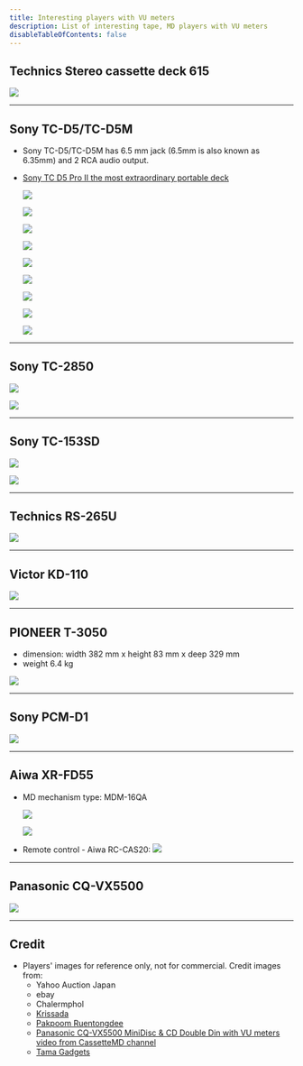 ```yaml
---
title: Interesting players with VU meters
description: List of interesting tape, MD players with VU meters
disableTableOfContents: false
---
```


##  Technics Stereo cassette deck 615
  ![](images/interesting-players-with-vu-meters/technics-stereo-cassette-deck-615-01.png)

---

## Sony TC-D5/TC-D5M
- Sony TC-D5/TC-D5M has 6.5 mm jack (6.5mm is also known as 6.35mm) and 2 RCA audio output.
- [Sony TC D5 Pro II the most extraordinary portable deck](http://www.walkman-archive.com/wa/2012/06/sony-tc-d5-pro-ii-the-most-extraordinary-portable-deck/)

  ![](images/interesting-players-with-vu-meters/sony-tc-d5m-01.png)

  ![](images/interesting-players-with-vu-meters/sony-tc-d5m-02.png)

  ![](images/interesting-players-with-vu-meters/sony-tc-d5-01.png)

  ![](images/interesting-players-with-vu-meters/sony-tc-d5-02.png)

  ![](images/interesting-players-with-vu-meters/sony-tc-d5-03.png)

  ![](images/interesting-players-with-vu-meters/sony-tc-d5-04.png)

  ![](images/interesting-players-with-vu-meters/sony-tc-d5-05.png)

  ![](images/interesting-players-with-vu-meters/sony-tc-d5-06.png)

  ![](images/interesting-players-with-vu-meters/sony-tc-d5-07.png)

---

## Sony TC-2850
  ![](images/interesting-players-with-vu-meters/sony-tc-2850-01.png)

  ![](images/interesting-players-with-vu-meters/sony-tc-2850-02.png)

---

## Sony TC-153SD
  ![](images/interesting-players-with-vu-meters/sony-tc-153sd-01.png)

  ![](images/interesting-players-with-vu-meters/sony-tc-153sd-02.png)

---

## Technics​ RS-265U
  ![](images/interesting-players-with-vu-meters/technics​-rs-265u-01.png)

---

## Victor KD-110
  ![](images/interesting-players-with-vu-meters/victor-kd-110.png)

---

## PIONEER T-3050
- dimension: width 382 mm x height 83 mm x deep 329 mm
- weight 6.4 kg

![](images/interesting-players-with-vu-meters/pioneer-t-3050.png)

---

## Sony PCM-D1
  ![](images/interesting-players-with-vu-meters/sony-pcm-d1.png)

---

## Aiwa XR-FD55
- MD mechanism type: MDM-16QA

  ![](images/interesting-players-with-vu-meters/aiwa-xr-fd55-01.png)

  ![](images/interesting-players-with-vu-meters/aiwa-xr-fd55-02.png)

- Remote control - Aiwa RC-CAS20:
  ![](images/interesting-players-with-vu-meters/aiwa-rc-cas20.png)

---

## Panasonic CQ-VX5500
  ![](images/interesting-players-with-vu-meters/panasonic-cq-vx5500.png)

---

## Credit
- Players' images for reference only, not for commercial. Credit images from:
  - Yahoo Auction Japan
  - ebay
  - Chalermphol
  - [Krissada](https://www.facebook.com/kiffheavyfamily/)
  - [Pakpoom Ruentongdee](https://www.facebook.com/PAKPOOM45)
  - [Panasonic CQ-VX5500 MiniDisc & CD Double Din with VU meters video from CassetteMD channel](https://www.youtube.com/watch?v=_WBjpiYBdSw)
  - [Tama Gadgets](https://www.facebook.com/groups/591352834706458)

